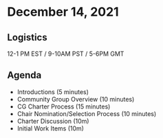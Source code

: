 # December 14, 2021

## Logistics

12-1 PM EST / 9-10AM PST / 5-6PM GMT

## Agenda

* Introductions (5 minutes)
* Community Group Overview (10 minutes)
* CG Charter Process (15 minutes)
* Chair Nomination/Selection Process (10 minutes)
* Charter Discussion (10m)
* Initial Work Items (10m)
